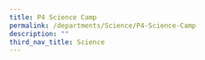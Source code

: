 ```yaml
---
title: P4 Science Camp
permalink: /departments/Science/P4-Science-Camp
description: ""
third_nav_title: Science
---
```

